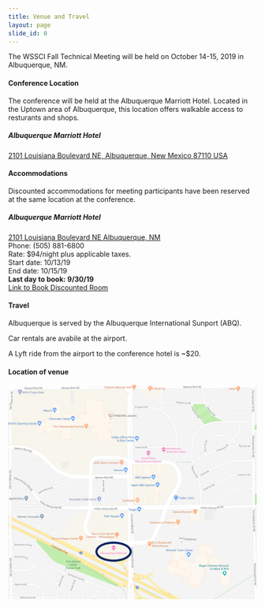 ```yaml
---
title: Venue and Travel
layout: page
slide_id: 0
---
```


<p class="lead">
The WSSCI Fall Technical Meeting will be held on October 14-15, 2019 in Albuquerque, NM.
</p>

#### Conference Location

The conference will be held at the Albuquerque Marriott Hotel. Located in the Uptown area of Albuquerque, this location offers walkable access to resturants and shops. 

##### Albuquerque Marriott Hotel
<i class="fa fa-map-marker mr-3" aria-hidden="true"></i>
[2101 Louisiana Boulevard NE, Albuquerque, New Mexico 87110 USA](https://goo.gl/maps/MoNVKMd3W6u)


#### Accommodations

Discounted accommodations for meeting participants have been reserved at the same location at the conference.

##### Albuquerque Marriott Hotel
<i class="fa fa-map-marker mr-3" aria-hidden="true"></i>[2101 Louisiana Boulevard NE Albuquerque, NM](https://goo.gl/maps/tkCnj4DMTaL2)<br />
Phone: (505) 881-6800<br />
Rate: $94/night plus applicable taxes.<br />
Start date: 10/13/19<br />
End date: 10/15/19<br />
<b>Last day to book: 9/30/19</b> <br />
<a href = "https://www.marriott.com/meeting-event-hotels/group-corporate-travel/groupCorp.mi?resLinkData=Western%20States%20Section%20Meeting%20with%20the%20Combustion%20Institute(%20WSSCI)%5EABQNM%60WSMWSMA%7CWSMWSMB%6094.00%60USD%60false%604%6010/13/19%6010/15/19%6010/7/19&app=resvlink&stop_mobi=yes/" target="_blank">Link to Book Discounted Room </a>

#### Travel

Albuquerque is served by the Albuquerque International Sunport (ABQ). 

Car rentals are avabile at the airport. 

A Lyft ride from the airport to the conference hotel is ~$20. 

#### Location of venue

[<img class="img-fluid" src="./assets/images/directions.png" alt="direction">](https://goo.gl/maps/Ut8SgAc3ALn)
